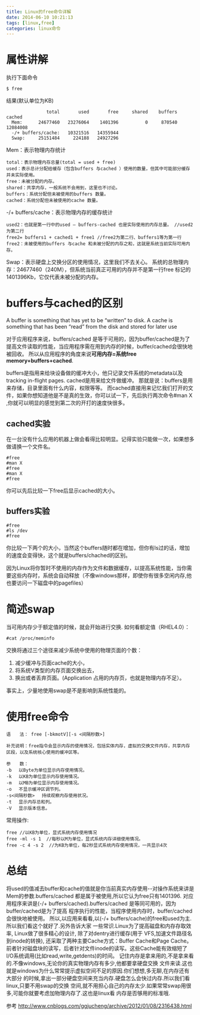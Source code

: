 ```yaml
---
title: Linux的free命令详解
date: 2014-06-10 10:21:13
tags: [linux,free]
categories: linux命令
---
```

# 属性讲解
执行下面命令
````shell
$ free
````
结果(默认单位为KB)
````
               total       used       free     shared    buffers     cached
  Mem:      24677460   23276064    1401396          0     870540   12084008
  -/+ buffers/cache:   10321516   14355944
  Swap:     25151484     224188   24927296
````
<!-- more -->
Mem：表示物理内存统计
````
total：表示物理内存总量(total = used + free)
used：表示总计分配给缓存（包含buffers 与cached ）使用的数量，但其中可能部分缓存并未实际使用。
free：未被分配的内存。
shared：共享内存，一般系统不会用到，这里也不讨论。
buffers：系统分配但未被使用的buffers 数量。
cached：系统分配但未被使用的cache 数量。
````
-/+ buffers/cache：表示物理内存的缓存统计
````
used2：也就是第一行中的used – buffers-cached 也是实际使用的内存总量。 //used2为第二行
free2= buffers1 + cached1 + free1 //free2为第二行、buffers1等为第一行
free2：未被使用的buffers 与cache 和未被分配的内存之和，这就是系统当前实际可用内存。 
````
Swap：表示硬盘上交换分区的使用情况，这里我们不去关心。
系统的总物理内存：24677460（240M），但系统当前真正可用的内存并不是第一行free 标记的 1401396Kb，它仅代表未被分配的内存。

# buffers与cached的区别
A buffer is something that has yet to be “written” to disk. A cache is something that has been “read” from the disk and stored for later use 

对于应用程序来说，buffers/cached 是等于可用的，因为buffer/cached是为了提高文件读取的性能，当应用程序需在用到内存的时候，buffer/cached会很快地被回收。
所以从应用程序的角度来说**可用内存=系统free memory+buffers+cached**.

buffers是指用来给块设备做的缓冲大小，他只记录文件系统的metadata以及 tracking in-flight pages.
cached是用来给文件做缓冲。
那就是说：buffers是用来存储，目录里面有什么内容，权限等等。
而cached直接用来记忆我们打开的文件，如果你想知道他是不是真的生效，你可以试一下，先后执行两次命令#man X ,你就可以明显的感觉到第二次的开打的速度快很多。

## cached实验
在一台没有什么应用的机器上做会看得比较明显。记得实验只能做一次，如果想多做请换一个文件名。
````
#free
#man X
#free
#man X
#free
````
你可以先后比较一下free后显示cached的大小。

## buffers实验
````
#free
#ls /dev
#free
````
你比较一下两个的大小，当然这个buffers随时都在增加，但你有ls过的话，增加的速度会变得快，这个就是buffers/chached的区别。

因为Linux将你暂时不使用的内存作为文件和数据缓存，以提高系统性能，当你需要这些内存时，系统会自动释放（不像windows那样，即使你有很多空闲内存,他也要访问一下磁盘中的pagefiles）

# 简述swap
当可用内存少于额定值的时候，就会开始进行交换.
如何看额定值（RHEL4.0）：
````
#cat /proc/meminfo
````
交换将通过三个途径来减少系统中使用的物理页面的个数：
1. 减少缓冲与页面cache的大小，
2. 将系统V类型的内存页面交换出去，
3. 换出或者丢弃页面。(Application 占用的内存页，也就是物理内存不足）。

事实上，少量地使用swap是不是影响到系统性能的。

# 使用free命令
````
语　　法： free [-bkmotV][-s <间隔秒数>]

补充说明：free指令会显示内存的使用情况，包括实体内存，虚拟的交换文件内存，共享内存区段，以及系统核心使用的缓冲区等。

参　　数：
-b 　以Byte为单位显示内存使用情况。
-k 　以KB为单位显示内存使用情况。
-m 　以MB为单位显示内存使用情况。
-o 　不显示缓冲区调节列。
-s<间隔秒数> 　持续观察内存使用状况。
-t 　显示内存总和列。
-V 　显示版本信息。
````
常用操作:
````
free //以KB为单位，显式系统内存使用情况
free -ml -s 1  //每秒以M为单位，显式系统内存详细使用情况。
free -c 4 -s 2  //为KB为单位，每2秒显式系统内存使用情况，一共显示4次
````

# 总结
将used的值减去buffer和cache的值就是你当前真实内存使用--对操作系统来讲是Mem的参数.buffers/cached 都是属于被使用,所以它认为free只有1401396.
对应用程序来讲是(-/+ buffers/cached).buffers/cached 是等同可用的，因为buffer/cached是为了提高 程序执行的性能，当程序使用内存时，buffer/cached会很快地被使用。 所以,以应用来看看,以(-/+ buffers/cache)的free和used为主.所以我们看这个就好了.另外告诉大家 一些常识.Linux为了提高磁盘和内存存取效率, Linux做了很多精心的设计, 除了对dentry进行缓存(用于 VFS,加速文件路径名到inode的转换), 还采取了两种主要Cache方式：Buffer Cache和Page Cache。 前者针对磁盘块的读写，后者针对文件inode的读写。这些Cache能有效缩短了 I/O系统调用(比如read,write,getdents)的时间。 记住内存是拿来用的,不是拿来看的.不像windows,无论你的真实物理内存有多少,他都要拿硬盘交换 文件来读.这也就是windows为什么常常提示虚拟空间不足的原因.你们想想,多无聊,在内存还有大部分 的时候,拿出一部分硬盘空间来充当内存.硬盘怎么会快过内存.所以我们看linux,只要不用swap的交换 空间,就不用担心自己的内存太少.如果常常swap用很多,可能你就要考虑加物理内存了.这也是linux看 内存是否够用的标准哦.

参考 http://www.cnblogs.com/ggjucheng/archive/2012/01/08/2316438.html